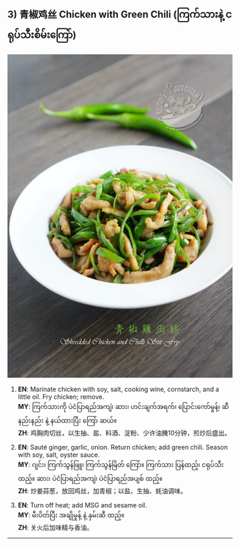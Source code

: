 ## 3) 青椒鸡丝 Chicken with Green Chili (ကြက်သားနဲ့ ငရုပ်သီးစိမ်းကြော်)
![青椒鸡丝 Chicken with Green Chili (ကြက်သားနဲ့ ငရုပ်သီးစိမ်းကြော်)](image/3.jpg)

1. **EN**: Marinate chicken with soy, salt, cooking wine, cornstarch, and a little oil. Fry chicken; remove.  
   **MY**: ကြက်သားကို ပဲငံပြာရည်အကျဲ၊ ဆား၊ ဟင်းချက်အရက်၊ ပြောင်းကော်မှုန့်၊ ဆီနည်းနည်း နဲ့ နယ်ထားပြီး ကြော် ဆယ်။  
   **ZH**: 鸡胸肉切丝，以生抽、盐、料酒、淀粉、少许油腌10分钟，煎炒后盛出。

2. **EN**: Sauté ginger, garlic, onion. Return chicken; add green chili. Season with soy, salt, oyster sauce.  
   **MY**: ဂျင်း၊ ကြက်သွန်ဖြူ၊ ကြက်သွန်မြိတ် ကြော်။ ကြက်သား ပြန်ထည့်၊ ငရုပ်သီး ထည့်။ ဆား၊ ပဲငံပြာရည်အကျဲ၊ ပဲငံပြာရည်အပျစ် ထည့်။  
   **ZH**: 炒姜蒜葱，放回鸡丝，加青椒；以盐、生抽、蚝油调味。

3. **EN**: Turn off heat; add MSG and sesame oil.  
   **MY**: မီးပိတ်ပြီး အချိုမှုန့် နဲ့ နှမ်းဆီ ထည့်။  
   **ZH**: 关火后加味精与香油。

---
